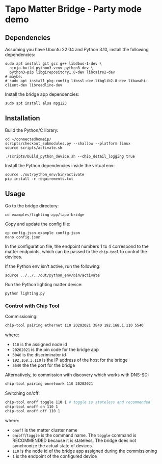 # Tapo Matter Bridge - Party mode demo

## Dependencies

Assuming you have Ubuntu 22.04 and Python 3.10, install the following
dependencies:

```
sudo apt install git gcc g++ libdbus-1-dev \
  ninja-build python3-venv python3-dev \
  python3-pip libgirepository1.0-dev libcairo2-dev
# maybe:
# sudo apt install pkg-config libssl-dev libglib2.0-dev libavahi-client-dev libreadline-dev
```

Install the bridge app dependencies:

```
sudo apt install alsa mpg123
```

## Installation

Build the Python/C library:

```shell
cd ~/connectedhomeip/
scripts/checkout_submodules.py --shallow --platform linux
source scripts/activate.sh

./scripts/build_python_device.sh --chip_detail_logging true
```

Install the Python dependencies inside the virtual env:

```shell
source ./out/python_env/bin/activate
pip install -r requirements.txt
```

## Usage

Go to the bridge directory:

```shell
cd examples/lighting-app/tapo-bridge
```

Copy and update the config file:

```shell
cp config.json.example config.json
nano config.json
```

In the configuration file, the endpoint numbers 1 to 4 correspond to the matter
endpoints, which can be passed to the `chip-tool` to control the devices.

If the Python env isn't active, run the following:

```shell
source ../../../out/python_env/bin/activate
```

Run the Python lighting matter device:

```shell
python lighting.py
```

### Control with Chip Tool

Commissioning:

```bash
chip-tool pairing ethernet 110 20202021 3840 192.168.1.110 5540
```

where:

-   `110` is the assigned node id
-   `20202021` is the pin code for the bridge app
-   `3840` is the discriminator id
-   `192.168.1.110` is the IP address of the host for the bridge
-   `5540` the the port for the bridge

Alternatively, to commission with discovery which works with DNS-SD:

```bash
chip-tool pairing onnetwork 110 20202021
```

Switching on/off:

```bash
chip-tool onoff toggle 110 1 # toggle is stateless and recommended
chip-tool onoff on 110 1
chip-tool onoff off 110 1
```

where:

-   `onoff` is the matter cluster name
-   `on`/`off`/`toggle` is the command name. The `toggle` command is RECOMMENDED
    because it is stateless. The bridge does not synchronize the actual state of
    devices.
-   `110` is the node id of the bridge app assigned during the commissioning
-   `1` is the endpoint of the configured device
